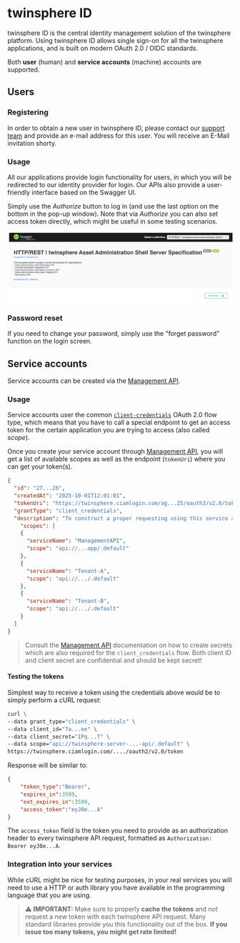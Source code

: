 # twinsphere ID

twinsphere ID is the central identity management solution of the twinsphere platform. Using twinsphere ID
allows single sign-on for all the twinsphere applications, and is built on modern OAuth 2.0 / OIDC standards.

Both **user** (human) and **service accounts** (machine) accounts are supported.

## Users

### Registering

In order to obtain a new user in twinsphere ID, please contact our [support team](contact.md) and provide
an e-mail address for this user. You will receive an E-Mail invitation shorty.

### Usage

All our applications provide login functionality for users, in which you will be redirected to our
identity provider for login. Our APIs also provide a user-friendly interface based on the Swagger UI.

Simply use the *Authorize* button to log in (and use the last option on the bottom in the pop-up window).
Note that via *Authorize* you can also set access token directly, which might be useful in some testing
scenarios.

![Swagger UI Authorization Button](img/swagger-auth.png)

### Password reset

If you need to change your password, simply use the "forget password" function on the login screen.

## Service accounts

Service accounts can be created via the [Management API](management-overview.md).

### Usage

Service accounts user the common  [`client-credentials`](https://datatracker.ietf.org/doc/html/rfc6749#section-4.4)
OAuth 2.0 flow type, which means that you have to call a special endpoint to get an access token for the certain
application you are trying to access (also called *scope*).

Once you create your service account through [Management API](management-overview.md), you will get a list of
available scopes as well as the endpoint (`tokenUri`) where you can get your token(s).

<!-- markdownlint-disable line-length -->
```json
{
  "id": "27...26",
  "createdAt": "2025-10-01T12:01:01",
  "tokenUri": "https://twinsphere.ciamlogin.com/ag...25/oauth2/v2.0/token",
  "grantType": "client_credentials",
  "description": "To construct a proper requesting using this service account, refer to the twinsphere official documentation on https://docs.twinsphere.io",
    "scopes": [
    {
      "serviceName": "ManagementAPI",
      "scope": "api://...app/.default"
    },
    {
      "serviceName": "Tenant-A",
      "scope": "api://.../.default"
    },
    {
      "serviceName": "Tenant-B",
      "scope": "api://.../.default"
    }
  ]
}
```
<!-- markdownlint-enable line-length -->

> Consult the [Management API](management-overview.md) documentation on how to create secrets which are also required
for the `client_credentials` flow.
> Both client ID and client secret are confidential and should be kept secret!

#### Testing the tokens

Simplest way to receive a token using the credentials above would be to simply perform a cURL request:

```bash
curl \
--data grant_type="client_credentials" \
--data client_id="7a...ee" \
--data client_secret="IPq...T" \
--data scope="api://twinsphere-server-...-api/.default" \
https://twinsphere.ciamlogin.com/..../oauth2/v2.0/token
```

Response will be similar to:

```json
{
    "token_type":"Bearer",
    "expires_in":3599,
    "ext_expires_in":3599,
    "access_token":"eyJ0e...A"
}
```

The `access_token` field is the token you need to provide as an authorization header to every twinsphere API request,
formatted as `Authorization: Bearer eyJ0e...A`.

### Integration into your services

While cURL might be nice for testing purposes, in your real services you will need to use a HTTP or auth library you
have available in the programming language that you are using.

> ⚠️ **IMPORTANT:** Make sure to properly **cache the tokens**
and not request a new token with each twinsphere API request. Many standard libraries provide you this functionality
out of the box. **If you issue too many tokens, you might get rate limited!**
